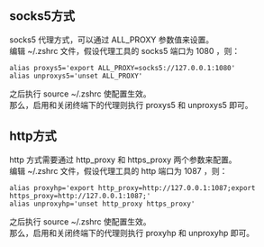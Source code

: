 ## socks5方式
socks5 代理方式，可以通过 ALL_PROXY 参数值来设置。    
编辑 ~/.zshrc 文件，假设代理工具的 socks5 端口为 1080 ，则：
```
alias proxys5='export ALL_PROXY=socks5://127.0.0.1:1080'
alias unproxys5='unset ALL_PROXY'
```
之后执行 source ~/.zshrc 使配置生效。    
那么，启用和关闭终端下的代理则执行 proxys5 和 unproxys5 即可。

## http方式
http 方式需要通过 http_proxy 和 https_proxy 两个参数来配置。    
编辑 ~/.zshrc 文件，假设代理工具的 http 端口为 1087 ，则：
```
alias proxyhp='export http_proxy=http://127.0.0.1:1087;export https_proxy=http://127.0.0.1:1087;'
alias unproxyhp='unset http_proxy https_proxy'
```
之后执行 source ~/.zshrc 使配置生效。    
那么，启用和关闭终端下的代理则执行 proxyhp 和 unproxyhp 即可。

